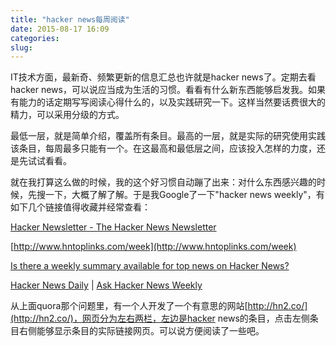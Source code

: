 ```yaml
---
title: "hacker news每周阅读"
date: 2015-08-17 16:09
categories:
slug: 
---
```


IT技术方面，最新奇、频繁更新的信息汇总也许就是hacker news了。定期去看hacker news，可以说应当成为生活的习惯。看看有什么新东西能够启发我。如果有能力的话定期写写阅读心得什么的，以及实践研究一下。这样当然要话费很大的精力，可以采用分级的方式。

最低一层，就是简单介绍，覆盖所有条目。最高的一层，就是实际的研究使用实践该条目，每周最多只能有一个。在这最高和最低层之间，应该投入怎样的力度，还是先试试看看。

就在我打算这么做的时候，我的这个好习惯自动蹦了出来：对什么东西感兴趣的时候，先搜一下，大概了解了解。于是我Google了一下"hacker news weekly"，有如下几个链接值得收藏并经常查看：

[Hacker Newsletter - The Hacker News Newsletter](http://www.hackernewsletter.com/)

[http://www.hntoplinks.com/week](http://www.hntoplinks.com/week)

[Is there a weekly summary available for top news on Hacker News?](http://www.quora.com/Is-there-a-weekly-summary-available-for-top-news-on-Hacker-News)

[Hacker News Daily](http://www.daemonology.net/hn-daily/) | [Ask Hacker News Weekly](http://www.daemonology.net/hn-weekly-ask/)

从上面quora那个问题里，有一个人开发了一个有意思的网站[http://hn2.co/](http://hn2.co/)，网页分为左右两栏，左边是hacker news的条目，点击左侧条目右侧能够显示条目的实际链接网页。可以说方便阅读了一些吧。
